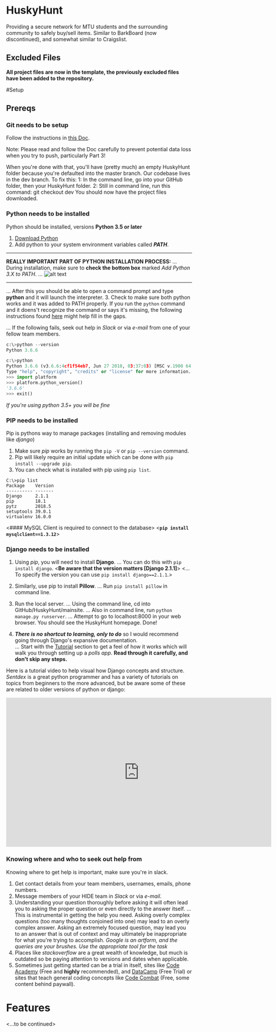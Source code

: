 # HuskyHunt
Providing a secure network for MTU students and the surrounding community to safely buy/sell items.
Similar to BarkBoard (now discontinued), and somewhat similar to Craigslist.

## Excluded Files
**All project files are now in the template, the previously excluded files have been added to the repository.**

#Setup
## Prereqs
### Git needs to be setup
Follow the instructions in [this Doc](https://docs.google.com/document/d/1E2wAXAIfVQe39cs4nv5TfXGxbGzUXE5yun1oFoxynLc/edit).

Note: Please read and follow the Doc carefully to prevent potential data loss when you try to push, particularly Part 3!

When you're done with that, you'll have (pretty much) an empty HuskyHunt folder because you're defaulted into the master branch. Our codebase lives in the dev branch. To fix this:
1: In the command line, go into your GitHub folder, then your HuskyHunt folder.
2: Still in command line, run this command: git checkout dev
You should now have the project files downloaded.

### Python needs to be installed
Python should be installed, versions __Python 3.5 or later__
1. [Download Python](https://www.python.org/downloads/)
2. Add python to your system environment variables called **_PATH_**.  

_________________
**REALLY IMPORTANT PART OF PYTHON INSTALLATION PROCESS:**
... During installation, make sure to **check the bottom box** marked _Add Python 3.X to PATH_.
... ![alt text](https://docs.python.org/3/_images/win_installer.png "The bottom box")
_________________

... After this you should be able to open a command prompt and type __python__ and it will launch the interpreter.
3. Check to make sure both python works and it was added to PATH properly.  If you run the `python` command and it doens't recognize the command or says it's missing, the following instructions found [here](https://github.com/BurntSushi/nfldb/wiki/Python-&-pip-Windows-installation) might help fill in the gaps.

... If the following fails, seek out help in _Slack_ or via _e-mail_ from one of your fellow team members.
```python
c:\>python --version
Python 3.6.6  

c:\>python
Python 3.6.6 (v3.6.6:4cf1f54eb7, Jun 27 2018, 03:37:03) [MSC v.1900 64 bit (AMD64)] on win32
Type "help", "copyright", "credits" or "license" for more information.
>>> import platform
>>> platform.python_version()
'3.6.6'
>>> exit()
```
_If you're using python 3.5+ you will be fine_

### PIP needs to be installed
Pip is pythons way to manage packages (installing and removing modules like _django_)
1. Make sure _pip_ works by running the `pip -V` or `pip --version` command.
2. Pip will likely require an initial update which can be done with `pip install --upgrade pip`.
3. You can check what is installed with pip using `pip list`.
```
C:\>pip list
Package    Version
---------- -------
Django     2.1.1
pip        18.1
pytz       2018.5
setuptools 39.0.1
virtualenv 16.0.0
```
<#### MySQL Client is required to connect to the database>
<Long and short of this is that the mysqlclient module for python is extremely particular so make sure you install the correct version:>
<**`pip install mysqlclient==1.3.12`**>

### Django needs to be installed
1. Using _pip_, you will need to install __Django__.
... You can do this with `pip install django`. <**Be aware that the version matters [Django 2.1.1]**>
<... To specify the version you can use `pip install django==2.1.1`.>

2. Similarly, use pip to install __Pillow__.
... Run `pip install pillow` in command line.

3. Run the local server.
... Using the command line, cd into GitHub/HuskyHunt/mainsite.
... Also in command line, run `python manage.py runserver`.
... Attempt to go to localhost:8000 in your web browser.
You should see the HuskyHunt homepage. Done!

4. **_There is no shortcut to learning, only to do_** so I would recommend going through Django's expansive documentation.  
... Start with the [Tutorial](https://docs.djangoproject.com/en/2.1/intro/install/) section to get a feel of how it works which will walk you through setting up a _polls app_. **Read through it carefully, and don't skip any steps.**

Here is a tutorial video to help visual how Django concepts and structure.  _Sentdex_ is a great python programmer and has a variety of tutorials on topics from beginners to the more advanced, but be aware some of these are related to older versions of python or django:
<iframe width="719" height="404" src="https://www.youtube.com/embed/FNQxxpM1yOs?list=PLQVvvaa0QuDeA05ZouE4OzDYLHY-XH-Nd" frameborder="0" allow="autoplay; encrypted-media" allowfullscreen></iframe>

### Knowing where and who to seek out help from
Knowing where to get help is important, make sure you're in slack.
1. Get contact details from your team members, usernames, emails, phone numbers.
2. Message members of your HIDE team in _Slack_ or via _e-mail_.
3. Understanding your question thoroughly before asking it will often lead you to asking the proper question or even directly to the answer itself.
... This is instrumental in getting the help you need.  Asking overly complex questions (too many thoughts conjoined into one) may lead to an overly complex answer.  Asking an extremely focused question, may lead you to an answer that is out of context and may ultimately be inappropriate for what you're trying to accomplish.  _Google is an artform, and the queries are your brushes. Use the appropriate tool for the task_
4. Places like _stackoverflow_ are a great wealth of knowledge, but much is outdated so be paying attention to versions and dates when applicable.
5. Sometimes just getting started can be a trial in itself, sites like [Code Academy](https://www.codecademy.com/) (Free and **highly** recommended), and [DataCamp](https://www.datacamp.com/courses/q:python) (Free Trial) or sites that teach general coding concepts like [Code Combat](https://codecombat.com) (Free, some content behind paywall).

# Features
<...to be continued>

